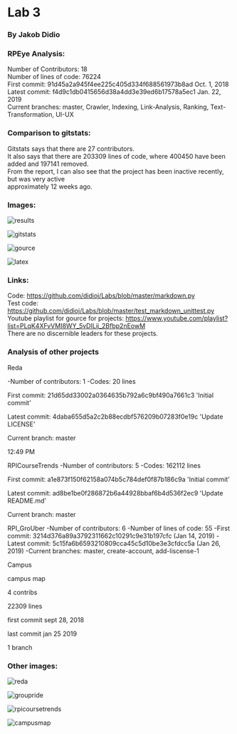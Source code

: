 # Lab 3
### By Jakob Didio

### RPEye Analysis:

Number of Contributors: 18  
Number of lines of code: 76224  
First commit: 91d45a2a945f4ee225c405d334f688561973b8ad Oct. 1, 2018  
Latest commit: f4d9c1db0415656d38a4dd3e39ed6b17578a5ec1 Jan. 22, 2019  
Current branches: master, Crawler, Indexing, Link-Analysis, Ranking, Text-Transformation, UI-UX  

### Comparison to gitstats:

Gitstats says that there are 27 contributors.  
It also says that there are 203309 lines of code, where 400450 have been added and 197141 removed.  
From the report, I can also see that the project has been inactive recently, but was very active  
approximately 12 weeks ago.

### Images:

![results](Images/unittest2.PNG)

![gitstats](Images/gitstats.png)

![gource](Images/gource.PNG)

![latex](Images/latex.PNG)

### Links:

Code: https://github.com/didioj/Labs/blob/master/markdown.py  
Test code:
https://github.com/didioj/Labs/blob/master/test_markdown_unittest.py  
Youtube playlist for gource for projects: 
https://www.youtube.com/playlist?list=PLqK4XFvVMI8WY_5vDILij_2Bfbp2nEowM  
There are no discernible leaders for these projects.

### Analysis of other projects

Reda

-Number of contributors: 1
-Codes: 20 lines

First commit: 21d65dd33002a0364635b792a6c9bf490a7661c3 'Initial commit'

Latest commit: 4daba655d5a2c2b88ecdbf576209b07283f0e19c 'Update LICENSE'

Current branch: master

12:49 PM  



RPICourseTrends
-Number of contributors: 5
-Codes: 162112 lines

First commit: a1e873f150f62158a074b5c784def0f87b186c9a 'Initial commit'

Latest commit: ad8be1be0f286872b6a44928bbaf6b4d536f2ec9 'Update README.md'

Current branch: master  

RPI_GroUber
-Number of contributors: 6
-Number of lines of code: 55
-First commit: 3214d376a89a3792311662c10291c9e31b197cfc (Jan 14, 2019)
-Latest commit: 5c15fa6b6593210809cca45c5d10be3e3cfdcc5a (Jan 26, 2019)
-Current branches: master, create-account, add-liscense-1  

Campus

campus map

4 contribs

22309 lines

first commit sept 28, 2018

last commit jan 25 2019

1 branch

### Other images:

![reda](Images/reda.png)

![groupride](Images/groupride.png)

![rpicoursetrends](Images/rpicoursetrends.png)

![campusmap](Images/campusmap.png)